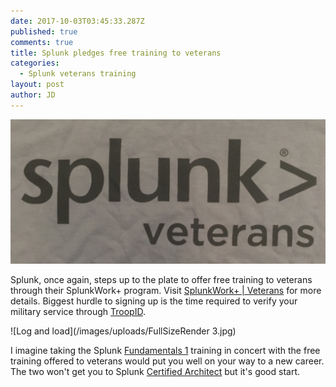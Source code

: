 ```yaml
---
date: 2017-10-03T03:45:33.287Z
published: true
comments: true
title: Splunk pledges free training to veterans
categories:
  - Splunk veterans training
layout: post
author: JD
---
```

![Splunk> Veterans](/images/uploads/FullSizeRender.jpg)

Splunk, once again, steps up to the plate to offer free training to veterans through their SplunkWork+ program. Visit [SplunkWork+ | Veterans](https://veterans.splunk.com) for more details. Biggest hurdle to signing up is the time required to verify your military service through [TroopID](https://id.me).

<!--more-->

![Log and load](/images/uploads/FullSizeRender 3.jpg)

I imagine taking the Splunk [Fundamentals 1](https://www.splunk.com/view/SP-CAAAPX9) training in concert with the free training offered to veterans would put you well on your way to a new career. The two won't get you to Splunk [Certified Architect](https://www.splunk.com/web_assets/pdfs/support/edu/v66/ArchitectCertPath66.pdf) but it's good start.


